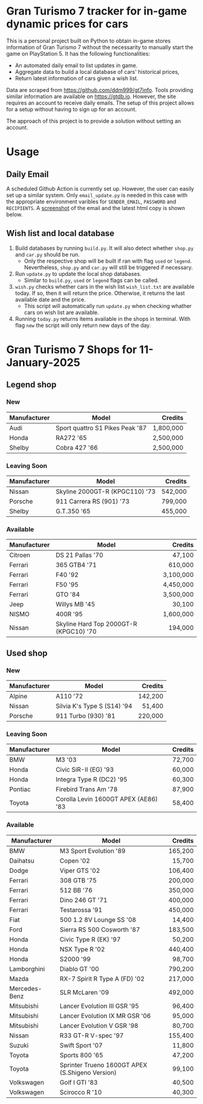 # Gran Turismo 7 tracker for in-game dynamic prices for cars

This is a personal project built on Python to obtain in-game stores information of Gran Turismo 7 without the necessarity to manually start the game on PlayStation 5. It has the following functionalities:

- An automated daily email to list updates in game.
- Aggregate data to build a local database of cars' historical prices,
- Return latest information of cars given a wish list.

Data are scraped from https://github.com/ddm999/gt7info. Tools providing similar information are available on https://gtdb.io. However, the site requires an account to receive daily emails. The setup of this project allows for a setup without having to sign up for an account.

The approach of this project is to provide a solution without setting an account.

# Usage

## Daily Email

A scheduled Github Action is currently set up. However, the user can easily set up a similar system. Only `email_update.py` is needed in this case with the appropriate environment varibles for `SENDER_EMAIL`, `PASSWORD` and `RECIPIENTS`. A [screenshot](https://raw.githubusercontent.com/marcohoucheng/Gran-Turismo-7-Price-Tracker/main/data/email_screenshot.png) of the email and the latest html copy is shown below.

## Wish list and local database

1. Build databases by running `build.py`. It will also detect whether `shop.py` and `car.py` should be run.
    - Only the respective shop will be built if ran with flag `used` or `legend`. Nevertheless, `shop.py` and `car.py` will still be triggered if necessary.
2. Run `update.py` to update the local shop databases.
    - Similar to `build.py`, `used` or `legend` flags can be called.
3. `wish.py` checks whether cars in the wish list `wish_list.txt` are available today. If so, then it will return the price. Otherwise, it returns the last available date and the price.
    - This script will automatically run `update.py` when checking whather cars on wish list are available.
4. Running `today.py` returns items available in the shops in terminal. With flag `new` the script will only return new days of the day.


# Gran Turismo 7 Shops for 11-January-2025



## Legend shop

### New
 | Manufacturer | Model | Credits |
 | --- | --- | --: |
|Audi|Sport quattro S1 Pikes Peak '87|1,800,000|
|Honda|RA272 '65|2,500,000|
|Shelby|Cobra 427 '66|2,500,000|

### Leaving Soon
 | Manufacturer | Model | Credits |
 | --- | --- | --: |
|Nissan|Skyline 2000GT-R (KPGC110) '73|542,000|
|Porsche|911 Carrera RS (901) '73|799,000|
|Shelby|G.T.350 '65|455,000|

### Available
 | Manufacturer | Model | Credits |
 | --- | --- | --: |
|Citroen|DS 21 Pallas '70|47,100|
|Ferrari|365 GTB4 '71|610,000|
|Ferrari|F40 '92|3,100,000|
|Ferrari|F50 '95|4,450,000|
|Ferrari|GTO '84|3,500,000|
|Jeep|Willys MB '45|30,100|
|NISMO|400R '95|1,600,000|
|Nissan|Skyline Hard Top 2000GT-R (KPGC10) '70|194,000|


## Used shop

### New
 | Manufacturer | Model | Credits |
 | --- | --- | --: |
|Alpine|A110 '72|142,200|
|Nissan|Silvia K's Type S (S14) '94|51,400|
|Porsche|911 Turbo (930) '81|220,000|

### Leaving Soon
 | Manufacturer | Model | Credits |
 | --- | --- | --: |
|BMW|M3 '03|72,700|
|Honda|Civic SiR-II (EG) '93|60,000|
|Honda|Integra Type R (DC2) '95|60,300|
|Pontiac|Firebird Trans Am '78|87,900|
|Toyota|Corolla Levin 1600GT APEX (AE86) '83|58,400|

### Available
 | Manufacturer | Model | Credits |
 | --- | --- | --: |
|BMW|M3 Sport Evolution '89|165,200|
|Daihatsu|Copen '02|15,700|
|Dodge|Viper GTS '02|106,400|
|Ferrari|308 GTB '75|200,000|
|Ferrari|512 BB '76|350,000|
|Ferrari|Dino 246 GT '71|400,000|
|Ferrari|Testarossa '91|450,000|
|Fiat|500 1.2 8V Lounge SS '08|14,400|
|Ford|Sierra RS 500 Cosworth '87|183,500|
|Honda|Civic Type R (EK) '97|50,200|
|Honda|NSX Type R '02|440,400|
|Honda|S2000 '99|98,700|
|Lamborghini|Diablo GT '00|790,200|
|Mazda|RX-7 Spirit R Type A (FD) '02|217,000|
|Mercedes-Benz|SLR McLaren '09|492,000|
|Mitsubishi|Lancer Evolution III GSR '95|96,400|
|Mitsubishi|Lancer Evolution IX MR GSR '06|95,000|
|Mitsubishi|Lancer Evolution V GSR '98|80,700|
|Nissan|R33 GT-R V-spec '97|155,400|
|Suzuki|Swift Sport '07|11,800|
|Toyota|Sports 800 '65|47,200|
|Toyota|Sprinter Trueno 1600GT APEX (S.Shigeno Version)|99,100|
|Volkswagen|Golf I GTI '83|40,500|
|Volkswagen|Scirocco R '10|40,300|
